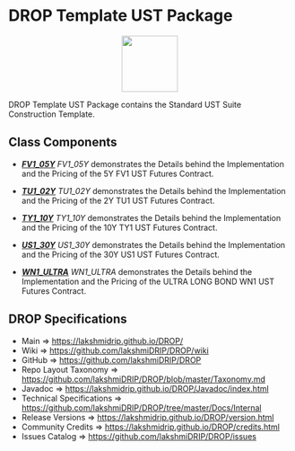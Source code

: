 # DROP Template UST Package

<p align="center"><img src="https://github.com/lakshmiDRIP/DROP/blob/master/DRIP_Logo.gif?raw=true" width="100"></p>

DROP Template UST Package contains the Standard UST Suite Construction Template.


## Class Components

 * [***FV1_05Y***](https://github.com/lakshmiDRIP/DROP/tree/master/src/main/java/org/drip/template/ust/FV1_05Y.java)
 <i>FV1_05Y</i> demonstrates the Details behind the Implementation and the Pricing of the 5Y FV1 UST Futures
 Contract.

 * [***TU1_02Y***](https://github.com/lakshmiDRIP/DROP/tree/master/src/main/java/org/drip/template/ust/TU1_02Y.java)
 <i>TU1_02Y</i> demonstrates the Details behind the Implementation and the Pricing of the 2Y TU1 UST Futures
 Contract.

 * [***TY1_10Y***](https://github.com/lakshmiDRIP/DROP/tree/master/src/main/java/org/drip/template/ust/TY1_10Y.java)
 <i>TY1_10Y</i> demonstrates the Details behind the Implementation and the Pricing of the 10Y TY1 UST Futures
 Contract.

 * [***US1_30Y***](https://github.com/lakshmiDRIP/DROP/tree/master/src/main/java/org/drip/template/ust/US1_30Y.java)
 <i>US1_30Y</i> demonstrates the Details behind the Implementation and the Pricing of the 30Y US1 UST Futures
 Contract.

 * [***WN1_ULTRA***](https://github.com/lakshmiDRIP/DROP/tree/master/src/main/java/org/drip/template/ust/WN1_ULTRA.java)
 <i>WN1_ULTRA</i> demonstrates the Details behind the Implementation and the Pricing of the ULTRA LONG BOND
 WN1 UST Futures Contract.


## DROP Specifications

 * Main                     => https://lakshmidrip.github.io/DROP/
 * Wiki                     => https://github.com/lakshmiDRIP/DROP/wiki
 * GitHub                   => https://github.com/lakshmiDRIP/DROP
 * Repo Layout Taxonomy     => https://github.com/lakshmiDRIP/DROP/blob/master/Taxonomy.md
 * Javadoc                  => https://lakshmidrip.github.io/DROP/Javadoc/index.html
 * Technical Specifications => https://github.com/lakshmiDRIP/DROP/tree/master/Docs/Internal
 * Release Versions         => https://lakshmidrip.github.io/DROP/version.html
 * Community Credits        => https://lakshmidrip.github.io/DROP/credits.html
 * Issues Catalog           => https://github.com/lakshmiDRIP/DROP/issues

